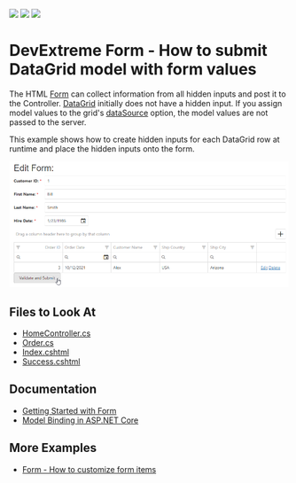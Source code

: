 <!-- default badges list -->
![](https://img.shields.io/endpoint?url=https://codecentral.devexpress.com/api/v1/VersionRange/128583361/17.2.4%2B)
[![](https://img.shields.io/badge/Open_in_DevExpress_Support_Center-FF7200?style=flat-square&logo=DevExpress&logoColor=white)](https://supportcenter.devexpress.com/ticket/details/T590924)
[![](https://img.shields.io/badge/📖_How_to_use_DevExpress_Examples-e9f6fc?style=flat-square)](https://docs.devexpress.com/GeneralInformation/403183)
<!-- default badges end -->

# DevExtreme Form - How to submit DataGrid model with form values

The HTML [Form](https://js.devexpress.com/Documentation/ApiReference/UI_Components/dxForm/) can collect information from all hidden inputs and post it to the Controller. [DataGrid](https://js.devexpress.com/Documentation/ApiReference/UI_Components/dxDataGrid/) initially does not have a hidden input. If you assign model values to the grid's [dataSource](https://js.devexpress.com/Documentation/ApiReference/UI_Components/dxDataGrid/Configuration/#dataSource) option, the model values are not passed to the server. 

This example shows how to create hidden inputs for each DataGrid row at runtime and place the hidden inputs onto the form. 

![grid-model](submit-grid-model-with-form.png)

## Files to Look At

- [HomeController.cs](./MVC/dxSampleT590924/Controllers/HomeController.cs)
- [Order.cs](./MVC/dxSampleT590924/Models/Order.cs) 
- [Index.cshtml](./MVC/dxSampleT590924/Views/Home/Index.cshtml)
- [Success.cshtml](./MVC/dxSampleT590924/Views/Home/Success.cshtml)

## Documentation

- [Getting Started with Form](https://js.devexpress.com/Documentation/Guide/UI_Components/Form/Getting_Started_with_Form/)
- [Model Binding in ASP.NET Core](https://www.red-gate.com/simple-talk/dotnet/asp-net/model-binding-asp-net-core/)


## More Examples

- [Form - How to customize form items](https://github.com/DevExpress-Examples/Form-Custom-items)
